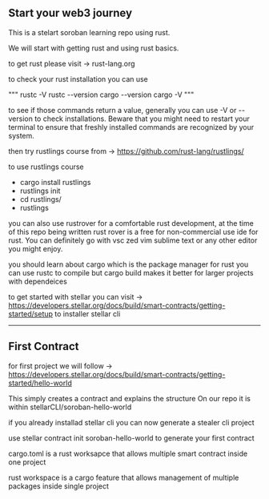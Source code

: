 ## Start your web3 journey  

This is a stelart soroban learning repo using rust.


We will start with getting rust and using rust basics.

to get rust please visit -> rust-lang.org

to check your rust installation you can use 

"""
rustc -V
rustc --version
cargo --version
cargo -V
"""

to see if those commands return a value, generally you can use -V or --version to check installations. Beware that you might need to restart your terminal to ensure that freshly installed commands are recognized by your system. 

then try rustlings course from ->  https://github.com/rust-lang/rustlings/

to use rustlings course  

+ cargo install rustlings
+ rustlings init
+ cd rustlings/
+ rustlings

you can also use rustrover for a comfortable rust development, at the time of this repo being written rust rover is a free for non-commercial use ide for rust. You can definitely go with vsc zed vim sublime text or any other editor you might enjoy.

you should learn about cargo which is the package manager for rust 
you can use rustc to compile but cargo build makes it better for larger projects  with dependeices



to get started with stellar you can visit ->  https://developers.stellar.org/docs/build/smart-contracts/getting-started/setup
to installer stellar cli

______________________________



## First Contract

for first project we will follow -> https://developers.stellar.org/docs/build/smart-contracts/getting-started/hello-world

This simply creates a contract and explains the structure
On our repo it is within stellarCLI/soroban-hello-world


if you already installad stellar cli you can now generate a stealer cli project 

use stellar contract init soroban-hello-world to generate your first contract 

cargo.toml  is a rust worksapce that allows multiple smart contract inside one project

rust workspace is a cargo feature that allows management of multiple packages inside single project


